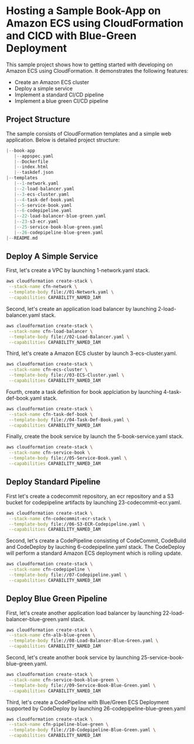 # Hosting a Sample Book-App on Amazon ECS using CloudFormation and CICD with Blue-Green Deployment

This sample project shows how to getting started with developing on Amazon ECS using CloudFormation. It demonstrates the following features:

- Create an Amazon ECS cluster
- Deploy a simple service
- Implement a standard CI/CD pipeline
- Implement a blue green CI/CD pipeline

## Project Structure

The sample consists of CloudFormation templates and a simple web application. Below is detailed project structure:

```go
|--book-app
   |--appspec.yaml
   |--Dockerfile
   |--index.html
   |--taskdef.json
|--templates
   |--1-network.yaml
   |--2-load-balancer.yaml
   |--3-ecs-cluster.yaml
   |--4-task-def-book.yaml
   |--5-service-book.yaml
   |--6-codepipeline.yaml
   |--22-load-balancer-blue-green.yaml
   |--23-s3-ecr.yaml
   |--25-service-book-blue-green.yaml
   |--26-codepipeline-blue-green.yaml
|--README.md
```

## Deploy A Simple Service

First, let's create a VPC by launching 1-network.yaml stack.

```bash
aws cloudformation create-stack \
 --stack-name cfn-network \
 --template-body file://01-Network.yaml \
 --capabilities CAPABILITY_NAMED_IAM
```

Second, let's create an application load balancer by launching 2-load-balancer.yaml stack.

```bash
aws cloudformation create-stack \
 --stack-name cfn-load-balancer \
 --template-body file://02-Load-Balancer.yaml \
 --capabilities CAPABILITY_NAMED_IAM
```

Third, let's create a Amazon ECS cluster by launch 3-ecs-cluster.yaml.

```bash
aws cloudformation create-stack \
 --stack-name cfn-ecs-cluster \
 --template-body file://03-ECS-Cluster.yaml \
 --capabilities CAPABILITY_NAMED_IAM

```

Fourth, create a task definition for book applciation by launching 4-task-def-book.yaml stack.

```bash
aws cloudformation create-stack \
 --stack-name cfn-task-def-book \
 --template-body file://04-Task-Def-Book.yaml \
 --capabilities CAPABILITY_NAMED_IAM
```

Finally, create the book service by launch the 5-book-service.yaml stack.

```bash
aws cloudformation create-stack \
 --stack-name cfn-service-book \
 --template-body file://05-Service-Book.yaml \
 --capabilities CAPABILITY_NAMED_IAM
```

## Deploy Standard Pipeline

First let's create a codecommit repository, an ecr repository and a S3 bucket for codepipeline artifacts by launching 23-codecommit-ecr.yaml.

```bash
aws cloudformation create-stack \
 --stack-name cfn-codecommit-ecr-stack \
 --template-body file://06-S3-ECR-Codepipeline.yaml \
 --capabilities CAPABILITY_NAMED_IAM
```

Second, let's create a CodePipeline consisting of CodeCommit, CodeBuild and CodeDeploy by lauching 6-codepipeline.yaml stack. The CodeDeploy will perform a standard Amazon ECS deployment which is rolling update.

```bash
aws cloudformation create-stack \
 --stack-name cfn-codepipeline \
 --template-body file://07-Codepipeline.yaml \
 --capabilities CAPABILITY_NAMED_IAM
```

## Deploy Blue Green Pipeline

First, let's create another application load balancer by launching 22-load-balancer-blue-green.yaml stack.

```bash
aws cloudformation create-stack \
 --stack-name cfn-alb-blue-green \
 --template-body file://08-Load-Balancer-Blue-Green.yaml \
 --capabilities CAPABILITY_NAMED_IAM
```

Second, let's create another book service by launching 25-service-book-blue-green.yaml.

```bash
aws cloudformation create-stack \
 --stack-name cfn-service-book-blue-green \
 --template-body file://09-Service-Book-Blue-Green.yaml \
 --capabilities CAPABILITY_NAMED_IAM
```

Third, let's create a CodePipeline with Blue/Green ECS Deployment supported by CodeDeploy by launching 26-codepipeline-blue-green.yaml

```bash
aws cloudformation create-stack \
 --stack-name cfn-pipeline-blue-green \
 --template-body file://10-Codepipeline-Blue-Green.yaml \
 --capabilities CAPABILITY_NAMED_IAM
```
